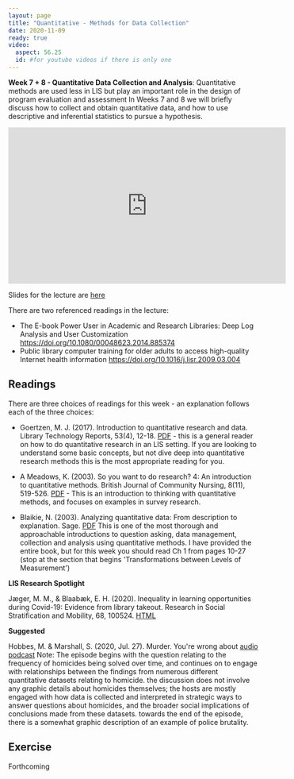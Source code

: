 ```yaml
---
layout: page
title: "Quantitative - Methods for Data Collection"
date: 2020-11-09
ready: true
video:
  aspect: 56.25
  id: #for youtube videos if there is only one
---
```


**Week 7 + 8 - Quantitative Data Collection and Analysis**: Quantitative methods are used less in LIS but play an important role in the design of program evaluation and assessment In Weeks 7 and 8 we will briefly discuss how to collect and obtain quantitative data, and how to use descriptive and inferential statistics to pursue a hypothesis.


<iframe width="560" height="315" src="https://www.youtube.com/embed/_q7JKHARtWU" frameborder="0" allow="accelerometer; autoplay; clipboard-write; encrypted-media; gyroscope; picture-in-picture" allowfullscreen></iframe>

Slides for the lecture are [here](https://github.com/nniiicc/LIS-570-Au2020/raw/master/slides/LIS-570-QuantDataCollection.pdf)

There are two referenced readings in the lecture:
- The E-book Power User in Academic and Research Libraries: Deep Log Analysis and User Customization https://doi.org/10.1080/00048623.2014.885374
- Public library computer training for older adults to access high-quality Internet health information https://doi.org/10.1016/j.lisr.2009.03.004  

## Readings

There are three choices of readings for this week - an explanation follows each of the three choices:

- Goertzen, M. J. (2017). Introduction to quantitative research and data. Library Technology Reports, 53(4), 12-18. [PDF](https://github.com/nniiicc/LIS-570-Au2020/raw/master/readings/Week6/IntroToQuantLIS.pdf) - this is a general reader on how to do quantitative research in an LIS setting. If you are looking to understand some basic concepts, but not dive deep into quantitative research methods this is the most appropriate reading for you.

- A Meadows, K. (2003). So you want to do research? 4: An introduction to quantitative methods. British Journal of Community Nursing, 8(11), 519-526. [PDF](https://github.com/nniiicc/LIS-570-Au2020/raw/master/readings/Week6/SoYouWantTo.pdf) - This is an introduction to thinking with quantitative methods, and focuses on examples in survey research.

- Blaikie, N. (2003). Analyzing quantitative data: From description to explanation. Sage. [PDF](https://github.com/nniiicc/LIS-570-Au2020/raw/master/readings/Week6/Blaikie.pdf) This is one of the most thorough and approachable introductions to question asking, data management, collection and analysis using quantitative methods. I have provided the entire book, but for this week you should read Ch 1 from pages 10-27 (stop at the section that begins 'Transformations between Levels of Measurement')

**LIS Research Spotlight**

Jæger, M. M., & Blaabæk, E. H. (2020). Inequality in learning opportunities during Covid-19: Evidence from library takeout. Research in Social Stratification and Mobility, 68, 100524. [HTML](https://www.sciencedirect.com/science/article/pii/S0276562420300603)

**Suggested**

Hobbes, M. & Marshall, S. (2020, Jul. 27). Murder. You're wrong about [audio podcast](https://www.buzzsprout.com/1112270/4721657-murder?play=true) Note: The episode begins with the question relating to the frequency of homicides being solved over time, and continues on to engage with relationships between the findings from numerous different quantitative datasets relating to homicide. the discussion does not involve any graphic details about homicides themselves; the hosts are mostly engaged with how data is collected and interpreted in strategic ways to answer questions about homicides, and the broader social implications of conclusions made from these datasets. towards the end of the episode, there is a somewhat graphic description of an example of police brutality.


## Exercise
Forthcoming

